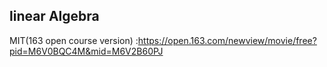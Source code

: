 ## linear Algebra

MIT(163 open course version) :https://open.163.com/newview/movie/free?pid=M6V0BQC4M&mid=M6V2B60PJ
